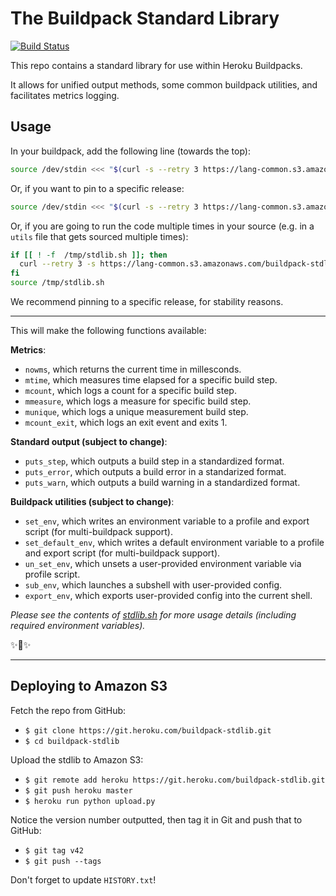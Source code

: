 # The Buildpack Standard Library

[![Build Status](https://img.shields.io/travis/heroku/buildpack-stdlib/master.svg)](https://travis-ci.org/heroku/buildpack-stdlib)

This repo contains a standard library for use within Heroku Buildpacks.

It allows for unified output methods, some common buildpack utilities, and facilitates metrics logging.

## Usage

In your buildpack, add the following line (towards the top):

```bash
source /dev/stdin <<< "$(curl -s --retry 3 https://lang-common.s3.amazonaws.com/buildpack-stdlib/latest/stdlib.sh)"
```

Or, if you want to pin to a specific release:

```bash
source /dev/stdin <<< "$(curl -s --retry 3 https://lang-common.s3.amazonaws.com/buildpack-stdlib/v4/stdlib.sh)"
```

Or, if you are going to run the code multiple times in your source (e.g. in a `utils` file that gets sourced multiple times):

```bash
if [[ ! -f  /tmp/stdlib.sh ]]; then
  curl --retry 3 -s https://lang-common.s3.amazonaws.com/buildpack-stdlib/v4/stdlib.sh > /tmp/stdlib.sh
fi
source /tmp/stdlib.sh
```

We recommend pinning to a specific release, for stability reasons.

------------------------

 This will make the following functions available:

**Metrics**:

- `nowms`, which returns the current time in millesconds.
- `mtime`, which measures time elapsed for a specific build step.
- `mcount`, which logs a count for a specific build step.
- `mmeasure`, which logs a measure for specific build step.
- `munique`, which logs a unique measurement build step.
- `mcount_exit`, which logs an exit event and exits 1.

**Standard output (subject to change)**:

- `puts_step`, which outputs a build step in a standardized format.
- `puts_error`, which outputs a build error in a standarized format.
- `puts_warn`, which outputs a build warning in a standardized format.

**Buildpack utilities (subject to change)**:

- `set_env`, which writes an environment variable to a profile and export script (for multi-buildpack support).
- `set_default_env`, which writes a default environment variable to a profile and export script (for multi-buildpack support).
- `un_set_env`, which unsets a user-provided environment variable via profile script.
- `sub_env`, which launches a subshell with user-provided config.
- `export_env`, which exports user-provided config into the current shell.


*Please see the contents of [stdlib.sh](https://github.com/heroku/buildpack-stdlib/blob/master/stdlib.sh) for more usage details (including required environment variables).*

✨🍰✨


--------------------------

## Deploying to Amazon S3

Fetch the repo from GitHub:

- `$ git clone https://git.heroku.com/buildpack-stdlib.git`
- `$ cd buildpack-stdlib`

Upload the stdlib to Amazon S3:

- `$ git remote add heroku https://git.heroku.com/buildpack-stdlib.git`
- `$ git push heroku master`
- `$ heroku run python upload.py`

Notice the version number outputted, then tag it in Git and push that to GitHub:
- `$ git tag v42`
- `$ git push --tags`

Don't forget to update `HISTORY.txt`!
